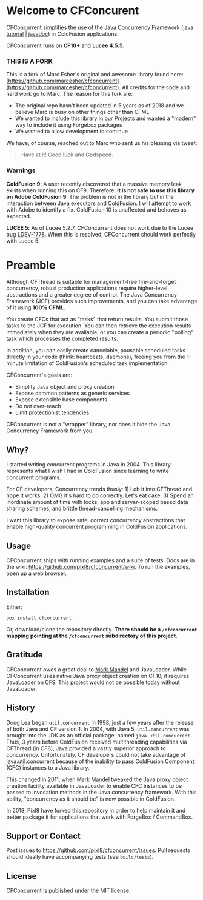 Welcome to CFConcurent
======================

CFConcurrent simplifies the use of the Java Concurrency Framework
([java tutorial](http://docs.oracle.com/javase/tutorial/essential/concurrency/executors.html) | [javadoc](http://docs.oracle.com/javase/7/docs/api/java/util/concurrent/package-summary.html))
in ColdFusion applications. 

CFConcurrent runs on **CF10+** and **Lucee 4.5.5**.

### THIS IS A FORK

This is a fork of Marc Esher's original and awesome library found here: [https://github.com/marcesher/cfconcurrent](https://github.com/marcesher/cfconcurrent). All credits for the code and hard work go to Marc. The reason for this fork are:

* The original repo hasn't been updated in 5 years as of 2018 and we believe Marc is busy on other things other than CFML
* We wanted to include this library in our Projects and wanted a "modern" way to include it using Forgebox packages
* We wanted to allow development to continue

We have, of course, reached out to Marc who sent us his blessing via tweet:

> Have at it! Good luck and Godspeed.

### Warnings

**ColdFusion 9**: A user recently discovered that a massive memory leak exists when running this on CF9. Therefore, **it is not safe to use this library on Adobe ColdFusion 9**. The problem is not in the library but in the interaction between Java executors and ColdFusion. I will attempt to work with Adobe to identify a fix.  ColdFusion 10 is unaffected and behaves as expected.

**LUCEE 5**: As of Lucee 5.2.7, CFConcurrent does not work due to the Lucee bug [LDEV-1778](https://luceeserver.atlassian.net/browse/LDEV-1778). When this is resolved, CFConcurrent should work perfectly with Lucee 5.


# Preamble

Although CFThread is suitable for management-free fire-and-forget concurrency, robust production applications
require higher-level abstractions and a greater degree of control.
The Java Concurrency Framework (JCF) provides such improvements, and you can take advantage of it using **100% CFML**.

You create CFCs that act as "tasks" that return results.
You submit those tasks to the JCF for execution.
You can then retrieve the execution results immediately when they are available,
or you can create a periodic "polling" task which processes the completed results.

In addition, you can easily create cancelable, pausable scheduled tasks directly in your code (think: heartbeats, daemons),
freeing you from the 1-minute limitation of ColdFusion's scheduled task implementation.

CFConcurrent's goals are:

* Simplify Java object and proxy creation
* Expose common patterns as generic services
* Expose extensible base components
* Do not over-reach
* Limit protectionist tendencies

CFConcurrent is not a "wrapper" library, nor does it hide the Java Concurrency Framework from you.

Why?
----

I started writing concurrent programs in Java in 2004. This library represents what I wish I had in ColdFusion since learning to write concurrent programs.

For CF developers, Concurrency trends thusly: 1) Lob it into CFThread and hope it works. 2) OMG it's hard to do correctly. Let's eat cake. 3) Spend an inordinate amount of time with locks, app and server-scoped based data sharing schemes, and brittle thread-cancelling mechanisms.

I want this library to expose safe, correct concurrency abstractions that enable high-quality concurrent programming in ColdFusion applications.

Usage
--------

CFConcurrent ships with running examples and a suite of tests. Docs are in the wiki: https://github.com/pixl8/cfconcurrent/wiki. To run the examples, open up a web browser.

Installation
------------

Either:

```box install cfconcurrent```

Or, download/clone the repository directly. **There should be a `/cfconcurrent` mapping pointing at the `/cfconcurrent` subdirectory of this project**.


Gratitude
---------

CFConcurrent owes a great deal to [Mark Mandel](http://www.compoundtheory.com/) and JavaLoader. While CFConcurrent uses native Java proxy object creation on CF10, it requires JavaLoader on CF9. This project would not be possible today without JavaLoader.

History
-------

Doug Lea began `util.concurrent` in 1998, just a few years after the release of both Java and CF version 1. In 2004, with Java 5, `util.concurrent` was brought into the JDK as an official package, named `java.util.concurrent`. Thus, 3 years before ColdFusion received multithreading capabilities via CFThread (in CF8), Java provided a vastly superior approach to concurrency. Unfortunately, CF developers could not take advantage of java.util.concurrent because of the inability to pass ColdFusion Component (CFC) instances to a Java library.

This changed in 2011, when Mark Mandel tweaked the Java proxy object creation facility available in JavaLoader to enable CFC instances to be passed to invocation methods in the Java concurrency framework. With this ability, "concurrency as it should be" is now possible in ColdFusion. 

In 2018, Pixl8 have forked this repository in order to help maintain it and better package it for applications that work with ForgeBox / CommandBox.


Support or Contact
------------------

Post issues to https://github.com/pixl8/cfconcurrent/issues. 
Pull requests should ideally have accompanying tests (see `build/tests`).

License
--------

CFConcurrent is published under the MIT license.
